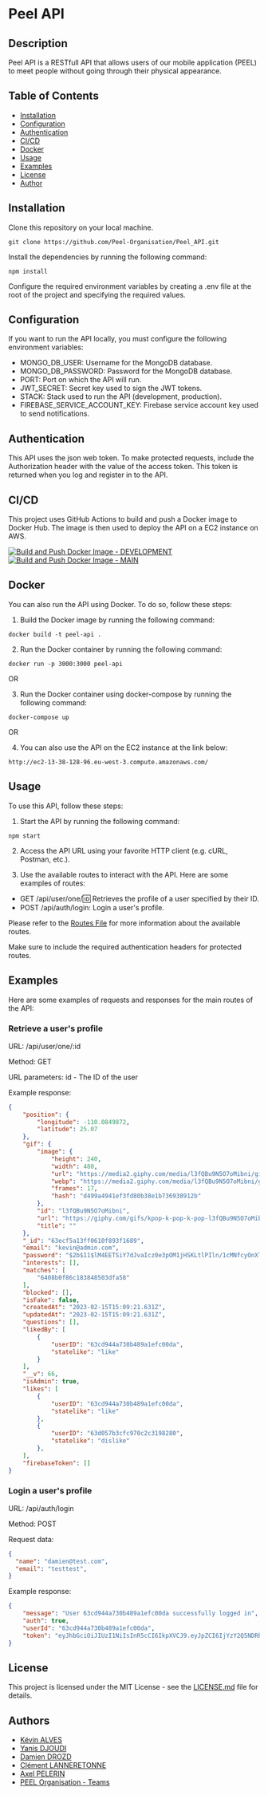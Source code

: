 # Peel API
## Description
Peel API is a RESTfull API that allows users of our mobile application (PEEL) to meet people without going through their physical appearance.

## Table of Contents
- [Installation](#Installation)
- [Configuration](#Configuration)
- [Authentication](#Authentication)
- [CI/CD](#CI/CD)
- [Docker](#Docker)
- [Usage](#Usage)
- [Examples](#Examples)
- [License](#License)
- [Author](#Author)

## Installation
Clone this repository on your local machine.

```shell
git clone https://github.com/Peel-Organisation/Peel_API.git
```

Install the dependencies by running the following command:

```shell
npm install
```

Configure the required environment variables by creating a .env file at the root of the project and specifying the required values.

## Configuration

If you want to run the API locally, you must configure the following environment variables:

- MONGO_DB_USER: Username for the MongoDB database.
- MONGO_DB_PASSWORD: Password for the MongoDB database.
- PORT: Port on which the API will run.
- JWT_SECRET: Secret key used to sign the JWT tokens.
- STACK: Stack used to run the API (development, production).
- FIREBASE_SERVICE_ACCOUNT_KEY: Firebase service account key used to send notifications.


## Authentication

This API uses the json web token. To make protected requests, include the Authorization header with the value of the access token. This token is returned when you log and register in to the API.

## CI/CD
This project uses GitHub Actions to build and push a Docker image to Docker Hub. The image is then used to deploy the API on a EC2 instance on AWS.

[![Build and Push Docker Image - DEVELOPMENT](https://github.com/Peel-Organisation/Peel_API/actions/workflows/developement-ci-docker_image.yml/badge.svg)](https://github.com/Peel-Organisation/Peel_API/actions/workflows/developement-ci-docker_image.yml)
[![Build and Push Docker Image - MAIN](https://github.com/Peel-Organisation/Peel_API/actions/workflows/main-ci-docker_image.yml/badge.svg)](https://github.com/Peel-Organisation/Peel_API/actions/workflows/main-ci-docker_image.yml)


## Docker

You can also run the API using Docker. To do so, follow these steps:

1. Build the Docker image by running the following command:

```shell
docker build -t peel-api .
```

2. Run the Docker container by running the following command:

```shell 
docker run -p 3000:3000 peel-api
```

OR

3. Run the Docker container using docker-compose by running the following command:

```shell
docker-compose up
```

OR 

4. You can also use the API on the EC2 instance at the link below:

```shell
http://ec2-13-38-128-96.eu-west-3.compute.amazonaws.com/
```

## Usage

To use this API, follow these steps:

1. Start the API by running the following command:

```shell
npm start
```

2. Access the API URL using your favorite HTTP client (e.g. cURL, Postman, etc.).

3. Use the available routes to interact with the API. Here are some examples of routes:

- GET /api/user/one/:id: Retrieves the profile of a user specified by their ID.
- POST /api/auth/login: Login a user's profile.

Please refer to the [Routes File]("./src/routes") for more information about the available routes.

Make sure to include the required authentication headers for protected routes.

## Examples
Here are some examples of requests and responses for the main routes of the API:

### Retrieve a user's profile

URL: /api/user/one/:id

Method: GET

URL parameters: id - The ID of the user

Example response:

```json
{
    "position": {
        "longitude": -110.0849872,
        "latitude": 25.07
    },
    "gif": {
        "image": {
            "height": 240,
            "width": 480,
            "url": "https://media2.giphy.com/media/l3fQBu9N5O7oMibni/giphy.gif?cid=6ad99b0edea9846369861813cc9ffe2dc1e81d84a81e6834&rid=giphy.gif&ct=g",
            "webp": "https://media2.giphy.com/media/l3fQBu9N5O7oMibni/giphy.webp?cid=6ad99b0edea9846369861813cc9ffe2dc1e81d84a81e6834&rid=giphy.webp&ct=g",
            "frames": 17,
            "hash": "d499a4941ef3fd80b38e1b736938912b"
        },
        "id": "l3fQBu9N5O7oMibni",
        "url": "https://giphy.com/gifs/kpop-k-pop-k-pop-l3fQBu9N5O7oMibni",
        "title": ""
    },
    "_id": "63ecf5a13ff0610f893f1689",
    "email": "kevin@admin.com",
    "password": "$2b$11$lM4EETSiY7dJvaIcz0e3pOM1jHSKLtlPIln/1cMNfcyOnXlpi.auO",
    "interests": [],
    "matches": [
        "6408b0f86c183848503dfa58"
    ],
    "blocked": [],
    "isFake": false,
    "createdAt": "2023-02-15T15:09:21.631Z",
    "updatedAt": "2023-02-15T15:09:21.631Z",
    "questions": [],
    "likedBy": [
        {
            "userID": "63cd944a730b489a1efc00da",
            "statelike": "like"
        }
    ],
    "__v": 66,
    "isAdmin": true,
    "likes": [
        {
            "userID": "63cd944a730b489a1efc00da",
            "statelike": "like"
        },
        {
            "userID": "63d057b3cfc970c2c3198280",
            "statelike": "dislike"
        },
    ],
    "firebaseToken": []
}
```

### Login a user's profile

URL: /api/auth/login

Method: POST

Request data:

```json
{
  "name": "damien@test.com",
  "email": "testtest",
}
```

Example response:

```json
{
    "message": "User 63cd944a730b489a1efc00da successfully logged in",
    "auth": true,
    "userId": "63cd944a730b489a1efc00da",
    "token": "eyJhbGciOiJIUzI1NiIsInR5cCI6IkpXVCJ9.eyJpZCI6IjYzY2Q5NDRhNzMwYjQ4OWExZWZjMDBkYSIsImlhdCI6MTY4NDE0MzIzMH0.eWtg_bIQQt9azTRG6rUoZlDOc8FDfo8qXlaU30TMHTo"
}
```

## License

This project is licensed under the MIT License - see the [LICENSE.md](LICENSE.md) file for details.

## Authors

- [Kévin ALVES](@KevOneRedOne)
- [Yanis DJOUDI](@Tadayoshi123)
- [Damien DROZD](@DamienDrozd)
- [Clément LANNERETONNE](@clement-lnr)
- [Axel PELERIN](@apelerin)
- [PEEL Organisation - Teams](@PeelOrganisation)


